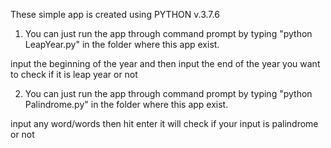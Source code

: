 These simple app is created using PYTHON v.3.7.6

1. You can just run the app through command prompt by typing "python LeapYear.py" in the folder where this app exist.

input the beginning of the year and then input the end of the year you want to check if it is leap year or not

2. You can just run the app through command prompt by typing "python Palindrome.py" in the folder where this app exist.

input any word/words then hit enter it will check if your input is palindrome or not